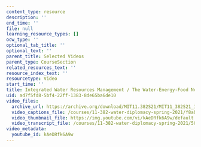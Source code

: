 ```yaml
---
content_type: resource
description: ''
end_time: ''
file: null
learning_resource_types: []
ocw_type: ''
optional_tab_title: ''
optional_text: ''
parent_title: Selected Videos
parent_type: CourseSection
related_resources_text: ''
resource_index_text: ''
resourcetype: Video
start_time: ''
title: Integrated Water Resources Management / The Water-Energy-Food Nexus
uid: ad7f5fd8-5bf4-22ff-1383-8de65ba6de10
video_files:
  archive_url: https://archive.org/download/MIT11.382S21/MIT11_382S21_1-IWRM_300k.mp4
  video_captions_file: /courses/11-382-water-diplomacy-spring-2021/f8abd6f845c252cb9b333c3119ebaf41_kAeDRfk6A9w.vtt
  video_thumbnail_file: https://img.youtube.com/vi/kAeDRfk6A9w/default.jpg
  video_transcript_file: /courses/11-382-water-diplomacy-spring-2021/502a6cef90e813e0e9f4c74ec51f192e_kAeDRfk6A9w.pdf
video_metadata:
  youtube_id: kAeDRfk6A9w
---
```

